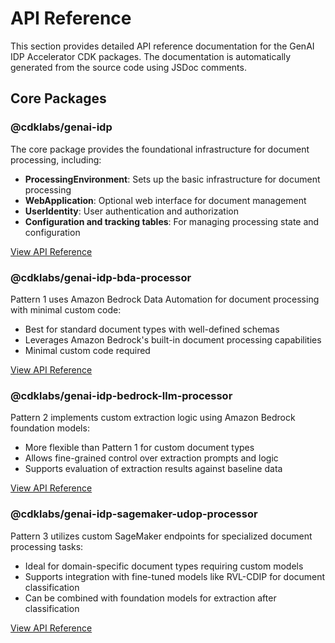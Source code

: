 # API Reference

This section provides detailed API reference documentation for the GenAI IDP Accelerator CDK packages. The documentation is automatically generated from the source code using JSDoc comments.

## Core Packages

### @cdklabs/genai-idp

The core package provides the foundational infrastructure for document processing, including:

- **ProcessingEnvironment**: Sets up the basic infrastructure for document processing
- **WebApplication**: Optional web interface for document management
- **UserIdentity**: User authentication and authorization
- **Configuration and tracking tables**: For managing processing state and configuration

[View API Reference](genai-idp-api.md)

### @cdklabs/genai-idp-bda-processor

Pattern 1 uses Amazon Bedrock Data Automation for document processing with minimal custom code:

- Best for standard document types with well-defined schemas
- Leverages Amazon Bedrock's built-in document processing capabilities
- Minimal custom code required

[View API Reference](genai-idp-bda-processor-api.md)

### @cdklabs/genai-idp-bedrock-llm-processor

Pattern 2 implements custom extraction logic using Amazon Bedrock foundation models:

- More flexible than Pattern 1 for custom document types
- Allows fine-grained control over extraction prompts and logic
- Supports evaluation of extraction results against baseline data

[View API Reference](genai-idp-bedrock-llm-processor-api.md)

### @cdklabs/genai-idp-sagemaker-udop-processor

Pattern 3 utilizes custom SageMaker endpoints for specialized document processing tasks:

- Ideal for domain-specific document types requiring custom models
- Supports integration with fine-tuned models like RVL-CDIP for document classification
- Can be combined with foundation models for extraction after classification

[View API Reference](genai-idp-sagemaker-udop-processor-api.md)

